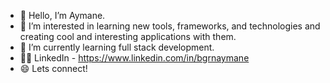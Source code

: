 - 👋 Hello, I’m Aymane.
- 👀 I’m interested in learning new tools, frameworks, and technologies and creating cool and interesting applications with them.
- 🌱 I’m currently learning full stack development.
- 👨🏾‍ LinkedIn - https://www.linkedin.com/in/bgrnaymane
- 😄 Lets connect!
